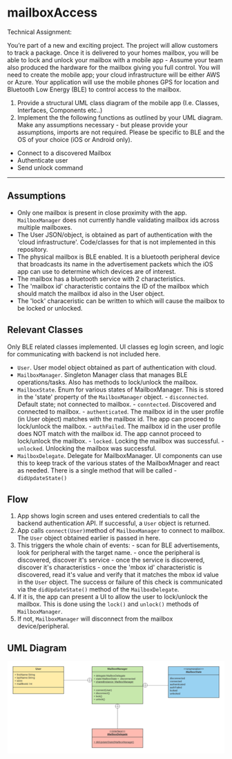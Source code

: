# mailboxAccess

Technical Assignment:

You’re part of a new and exciting project. The project will allow customers to track a package. Once it is delivered to your homes mailbox, you will be able to lock and unlock your mailbox with a mobile app - Assume your team also produced the hardware for the mailbox giving you full control. You will need to create the mobile app; your cloud infrastructure will be either AWS or Azure. Your application will use the mobile phones GPS for location and Bluetooth Low Energy (BLE) to control access to the mailbox.

1. Provide a structural UML class diagram of the mobile app (I.e. Classes, Interfaces, Components etc..)
2. Implement the the following functions as outlined by your UML diagram. Make any assumptions necessary - but please provide your assumptions, imports are not required. Please be specific to BLE and the OS of your choice (iOS or Android only).
 - Connect to a discovered Mailbox
 - Authenticate user
 - Send unlock command
 
 ---
  
 ## Assumptions
  - Only one mailbox is present in close proximity with the app. `MailboxManager` does not currently handle validating mailbox ids across multiple mailboxes.
  - The User JSON/object, is obtained as part of authentication with the 'cloud infrastructure'. Code/classes for that is not implemented in this repository.
  - The physical mailbox is BLE enabled. It is a bluetooth peripheral device that broadcasts its name in the advertisement packets which the iOS app can use to determine which devices are of interest.
  - The mailbox has a bluetooth service with 2 characteristics.
  - The 'mailbox id' characteristic contains the ID of the mailbox which should match the mailbox id also in the User object. 
  - The 'lock' characeristic can be written to which will cause the mailbox to be locked or unlocked.
  
  ## Relevant Classes
  Only BLE related classes implemented. UI classes eg login screen, and logic for communicating with backend is not included here.
   - `User`. User model object obtained as part of authentication with cloud.
   - `MailboxManager`. Singleton Manager class that manages BLE operations/tasks. Also has methods to lock/unlock the mailbox.
   - `MailboxState`. Enum for various states of MailboxManager. This is stored in the 'state' property of the `MailboxManager` object.
    - `disconnected`. Default state; not connected to mailbox.
    - `conntected`. Discovered and connected to mailbox.
    - `authenticated`. The mailbox id in the user profile (in User object) matches with the mailbox id. The app can proceed to lock/unlock the mailbox.
    - `authFailed`. The mailbox id in the user profile does NOT match with the mailbox id. The app cannot proceed to lock/unlock the mailbox.
    - `locked`. Locking the mailbox was successful.
    - `unlocked`. Unlocking the mailbox was successful.
   - `MailboxDelegate`. Delegate for MailboxManager. UI components can use this to keep track of the various states of the MailboxMnager and react as needed. There is a single method that will be called - `didUpdateState()`
   
  ## Flow
   1. App shows login screen and uses entered credentials to call the backend authentication API. If successful, a `User` object is returned.
   2. App calls `connect(User)`method of `MailboxManager` to connect to mailbox. The `User` object obtained earlier is passed in here.
   3. This triggers the whole chain of events:
    - scan for BLE advertisements, look for peripheral with the target name.
    - once the peripheral is discovered, discover it's service
    - once the service is discovered, discover it's characteristics
    - once the 'mbox id' characteristic is discovered, read it's value and verify that it matches the mbox id value in the `User` object. The success or failure of this check is communicated via the `didUpdateState()` method of the `MailboxDelegate`.
   4. If it is, the app can present a UI to allow the user to lock/unlock the mailbox. This is done using the `lock()` and `unlock()` methods of `MailboxManager`.
   5. If not, `MailboxManager` will disconnect from the mailbox device/peripheral.

  ## UML Diagram
  ![UML Diagram](images/Mailbox.png)
